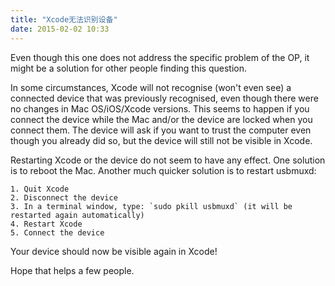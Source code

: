 ```yaml
---
title: "Xcode无法识别设备"
date: 2015-02-02 10:33
---
```


Even though this one does not address the specific problem of the OP, it might be a solution for other people finding this question.

In some circumstances, Xcode will not recognise (won't even see) a connected device that was previously recognised, even though there were no changes in Mac OS/iOS/Xcode versions. This seems to happen if you connect the device while the Mac and/or the device are locked when you connect them. The device will ask if you want to trust the computer even though you already did so, but the device will still not be visible in Xcode.

Restarting Xcode or the device do not seem to have any effect. One solution is to reboot the Mac. Another much quicker solution is to restart usbmuxd:

```
1. Quit Xcode
2. Disconnect the device
3. In a terminal window, type: `sudo pkill usbmuxd` (it will be restarted again automatically)
4. Restart Xcode
5. Connect the device
```
Your device should now be visible again in Xcode!

Hope that helps a few people.